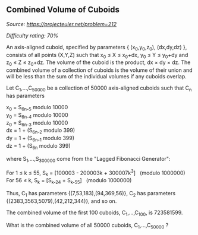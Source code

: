 Combined Volume of Cuboids
--------------------------

*Source: https://projecteuler.net/problem=212*


*Difficulty rating: 70%*

An axis-aligned cuboid, specified by parameters { (x<sub>0</sub>,y<sub>0</sub>,z<sub>0</sub>),
(dx,dy,dz) }, consists of all points (X,Y,Z) such that x<sub>0</sub> ≤ X ≤
x<sub>0</sub>+dx, y<sub>0</sub> ≤ Y ≤ y<sub>0</sub>+dy and z<sub>0</sub> ≤ Z ≤ z<sub>0</sub>+dz. The volume of the
cuboid is the product, dx × dy × dz. The combined volume of a collection
of cuboids is the volume of their union and will be less than the sum of
the individual volumes if any cuboids overlap.

Let C<sub>1</sub>,...,C<sub>50000</sub> be a collection of 50000 axis-aligned cuboids such
that C<sub>n</sub> has parameters

x<sub>0</sub> = S<sub>6n-5</sub> modulo 10000\
y<sub>0</sub> = S<sub>6n-4</sub> modulo 10000\
z<sub>0</sub> = S<sub>6n-3</sub> modulo 10000\
dx = 1 + (S<sub>6n-2</sub> modulo 399)\
dy = 1 + (S<sub>6n-1</sub> modulo 399)\
dz = 1 + (S<sub>6n</sub> modulo 399)

where S<sub>1</sub>,...,S<sub>300000</sub> come from the "Lagged Fibonacci Generator":

For 1 ≤ k ≤ 55, S<sub>k</sub> = [100003 - 200003k + 300007k<sup>3</sup>]   (modulo
1000000)\
For 56 ≤ k, S<sub>k</sub> = [S<sub>k-24</sub> + S<sub>k-55</sub>]   (modulo 1000000)

Thus, C<sub>1</sub> has parameters {(7,53,183),(94,369,56)}, C<sub>2</sub> has parameters
{(2383,3563,5079),(42,212,344)}, and so on.

The combined volume of the first 100 cuboids, C<sub>1</sub>,...,C<sub>100</sub>, is
723581599.

What is the combined volume of all 50000 cuboids, C<sub>1</sub>,...,C<sub>50000</sub> ?
